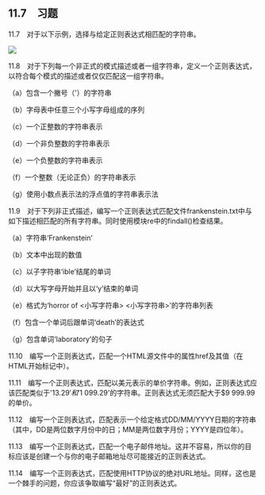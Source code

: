    

## 11.7　习题

11.7　对于以下示例，选择与给定正则表达式相匹配的字符串。

![](0-Assets/Epubook/程序员编程语言经典合集（计算机科学丛书5册套装），javapython编程语言含经典教材龙书《编译原理》%20(Bruce%20Eckel%20%20Alfred%20V.%20Aho%20%20Monica%20S.%20Lam%20etc.)%20(Z-Library)/images/image09292.jpeg)

11.8　对于下列每一个非正式的模式描述或者一组字符串，定义一个正则表达式，以符合每个模式的描述或者仅仅匹配这一组字符串。

（a）包含一个撇号（'）的字符串

（b）字母表中任意三个小写字母组成的序列

（c）一个正整数的字符串表示

（d）一个非负整数的字符串表示

（e）一个负整数的字符串表示

（f）一个整数（无论正负）的字符串表示

（g）使用小数点表示法的浮点值的字符串表示法

11.9　对于下列非正式描述，编写一个正则表达式匹配文件frankenstein.txt中与如下描述相匹配的所有字符串。同时使用模块re中的findall()检查结果。

（a）字符串‘Frankenstein’

（b）文本中出现的数值

（c）以子字符串‘ible’结尾的单词

（d）以大写字母开始并且以‘y’结束的单词

（e）格式为‘horror of <小写字符串> <小写字符串>’的字符串列表

（f）包含一个单词后跟单词‘death’的表达式

（g）包含单词‘laboratory’的句子

11.10　编写一个正则表达式，匹配一个HTML源文件中的属性href及其值（在HTML开始标记中）。

11.11　编写一个正则表达式，匹配以美元表示的单价字符串。例如，正则表达式应该匹配类似于'$13.29'和'$1 099.29'的字符串。正则表达式无须匹配大于$9 999.99的单价。

11.12　编写一个正则表达式，匹配表示一个给定格式DD/MM/YYYY日期的字符串（其中，DD是两位数字月份中的日；MM是两位数字月份；YYYY是四位年）。

11.13　编写一个正则表达式，匹配一个电子邮件地址。这并不容易，所以你的目标应该是创建一个与你的电子邮箱地址尽可能接近的正则表达式。

11.14　编写一个正则表达式，匹配使用HTTP协议的绝对URL地址。同样，这也是一个棘手的问题，你应该争取编写“最好”的正则表达式。